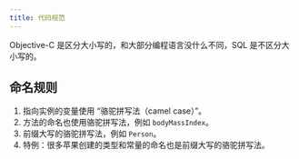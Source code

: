 ```yaml
---
title: 代码规范
---
```


Objective-C 是区分大小写的，和大部分编程语言没什么不同，SQL 是不区分大小写的。

## 命名规则

1. 指向实例的变量使用 “骆驼拼写法（camel case）”。
2. 方法的命名也使用骆驼拼写法，例如 `bodyMassIndex`。
3. 前缀大写的骆驼拼写法，例如 `Person`。
4. 特例：很多苹果创建的类型和常量的命名也是前缀大写的骆驼拼写法。